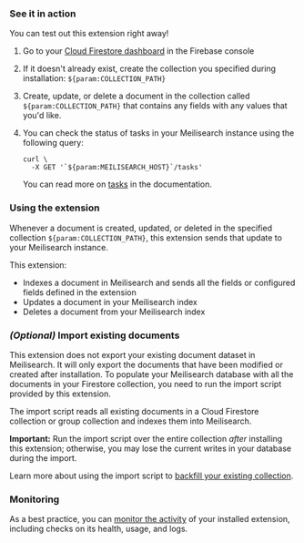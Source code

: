 ### See it in action

You can test out this extension right away!

1.  Go to your [Cloud Firestore dashboard](https://console.firebase.google.com/project/${param:PROJECT_ID}/firestore/data) in the Firebase console

2.  If it doesn't already exist, create the collection you specified during installation: `${param:COLLECTION_PATH}`

3.  Create, update, or delete a document in the collection called `${param:COLLECTION_PATH}` that contains any fields with any values that you'd like.

4.  You can check the status of tasks in your Meilisearch instance using the following query:

    ```
    curl \
      -X GET '`${param:MEILISEARCH_HOST}`/tasks'
    ```
    You can read more on [tasks](https://docs.meilisearch.com/reference/api/tasks.html#tasks) in the documentation.

### Using the extension

Whenever a document is created, updated, or deleted in the specified collection `${param:COLLECTION_PATH}`, this extension sends that update to your Meilisearch instance.

This extension:
- Indexes a document in Meilisearch and sends all the fields or configured fields defined in the extension
- Updates a document in your Meilisearch index
- Deletes a document from your Meilisearch index

### _(Optional)_ Import existing documents

This extension does not export your existing document dataset in Meilisearch. It will only export the documents that have been modified or created after installation. To populate your Meilisearch database with all the documents in your Firestore collection, you need to run the import script provided by this extension.

The import script reads all existing documents in a Cloud Firestore collection or group collection and indexes them into Meilisearch.

**Important:** Run the import script over the entire collection _after_ installing this extension; otherwise, you may lose the current writes in your database during the import.

Learn more about using the import script to [backfill your existing collection](https://github.com/meilisearch/firestore-meilisearch/blob/main/guides/IMPORT_EXISTING_DOCUMENTS.md).

### Monitoring

As a best practice, you can [monitor the activity](https://firebase.google.com/docs/extensions/manage-installed-extensions#monitor) of your installed extension, including checks on its health, usage, and logs.
